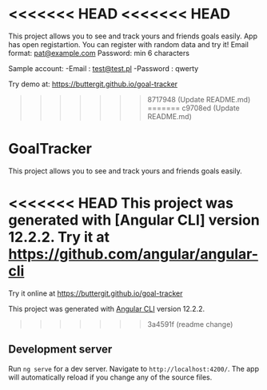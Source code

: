 <<<<<<< HEAD
<<<<<<< HEAD
=======
This project allows you to see and track yours and friends goals easily.
App has open registartion. You can register with random data and try it!
Email format: pat@example.com
Password: min 6 characters

Sample account:
-Email : test@test.pl
-Password : qwerty

Try demo at: https://buttergit.github.io/goal-tracker

>>>>>>> 8717948 (Update README.md)
=======
>>>>>>> c9708ed (Update README.md)
# GoalTracker

This project allows you to see and track yours and friends goals easily. 

<<<<<<< HEAD
This project was generated with [Angular CLI] version 12.2.2.
Try it at https://github.com/angular/angular-cli 
=======
Try it online at https://buttergit.github.io/goal-tracker

This project was generated with [Angular CLI](https://github.com/angular/angular-cli) version 12.2.2.
>>>>>>> 3a4591f (readme change)

## Development server

Run `ng serve` for a dev server. Navigate to `http://localhost:4200/`. The app will automatically reload if you change any of the source files.









